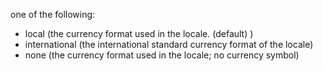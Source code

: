 one of the following:

- local (the currency format used in the locale. (default) )
- international (the international standard currency format of the locale)
- none (the currency format used in the locale; no currency symbol)